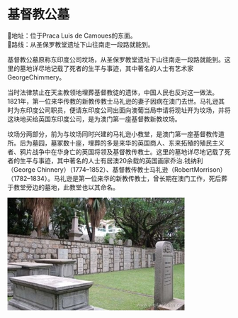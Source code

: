 # 基督教公墓  
📍地址：位于Praca Luis de Camoues的东面。   
👣路线：从圣保罗教堂遗址下山往南走一段路就能到。   
  
基督教公墓原称东印度公司坟场，从圣保罗教堂遗址下山往南走一段路就能到。这里的墓地详尽地记载了死者的生平与事迹，其中著名的人士有艺术家GeorgeChimmery。   
  
当时法律禁止在天主教领地埋葬基督教徒的遗体，中国人民也反对这一做法。1821年，第一位来华传教的新教传教士马礼逊的妻子因病在澳门去世。马礼逊其时为东印度公司职员，便请东印度公司出面向澳葡当局申请将现址开为坟场，并将这块地买给英国东印度公司，是为澳门第一座基督教新教坟场。   
  
坟场分两部分，前为与坟场同时兴建的马礼逊小教堂，是澳门第一座基督教传道所。后为墓园，墓冢数十座，埋葬的多是来华的英国商人、东来拓殖的殖民主义者、鸦片战争中在华身亡的英国将领及基督教传教士。这里的墓地详尽地记载了死者的生平与事迹，其中著名的人士有居澳20余载的英国画家乔治.钱纳利（George Chinnery）（1774–1852）、基督教传教士马礼逊（RobertMorrison）（1782–1834）。马礼逊是第一位来华的新教传教士，曾长期在澳门工作，死后葬于教堂旁边的墓地，此教堂也以其命名。   
  
![](https://raw.githubusercontent.com/szqq0512/Pic/main/img/202201212118554.png)  